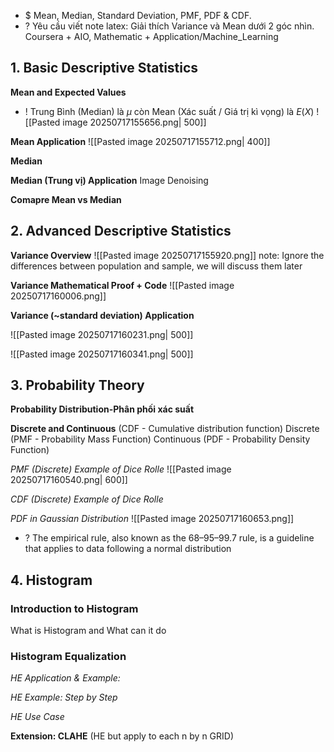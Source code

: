 + $ Mean, Median, Standard Deviation, PMF, PDF & CDF.
+ ? Yêu cầu viết note latex: Giải thích Variance và Mean dưới 2 góc nhìn. Coursera + AIO, Mathematic + Application/Machine_Learning


## 1. Basic Descriptive Statistics
**Mean and Expected Values**
+ ! Trung Bình (Median) là $\mu$ còn Mean (Xác suất / Giá trị kì vọng) là $E(X)$
![[Pasted image 20250717155656.png| 500]]

**Mean Application**
![[Pasted image 20250717155712.png| 400]]

**Median**



**Median (Trung vị) Application**
Image Denoising 


**Comapre Mean vs Median**


## 2. Advanced Descriptive Statistics
**Variance Overview**
![[Pasted image 20250717155920.png]]
note: Ignore the differences between population and sample, we will discuss them later

**Variance Mathematical Proof + Code**
![[Pasted image 20250717160006.png]]


**Variance (~standard deviation) Application**

![[Pasted image 20250717160231.png| 500]]

![[Pasted image 20250717160341.png| 500]]

## 3. Probability Theory
**Probability Distribution-Phân phối xác suất**

**Discrete and Continuous** (CDF - Cumulative distribution function) 
	Discrete (PMF - Probability Mass Function) 
	Continuous (PDF - Probability Density Function)

*PMF (Discrete) Example of Dice Rolle* 
![[Pasted image 20250717160540.png| 600]]

*CDF (Discrete) Example of Dice Rolle* 



*PDF in Gaussian Distribution*
![[Pasted image 20250717160653.png]]
+ ? The empirical rule, also known as the 68–95–99.7 rule, is a guideline that applies to data following a normal distribution

## 4. Histogram

### Introduction to Histogram
What is Histogram and What can it do 

### Histogram Equalization
*HE Application & Example:*

*HE Example: Step by Step*

*HE Use Case*

**Extension: CLAHE** (HE but apply to each n by n GRID)



